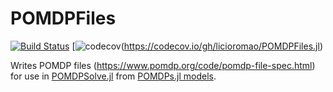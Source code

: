 # POMDPFiles

[![Build Status](https://github.com/licioromao/POMDPFiles.jl/actions/workflows/CI.yml/bagde.svg)](https://github.com/licioromao/POMDPFiles.jl/actions/workflows/CI.yml/)
[![codecov](https://github.com/licioromao/POMDPFiles.jl/branch/master/graph/badge.svg?token=6pQE1gHKIz)(https://codecov.io/gh/licioromao/POMDPFiles.jl)

Writes POMDP files (https://www.pomdp.org/code/pomdp-file-spec.html) for use in [POMDPSolve.jl](https://github.com/JuliaPOMDP/POMDPSolve.jl) from [POMDPs.jl models](https://github.com/JuliaPOMDP/POMDPs.jl).
